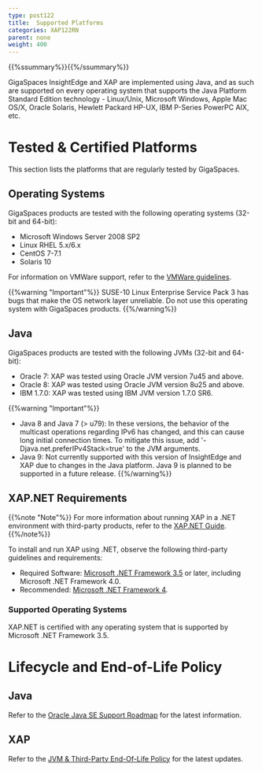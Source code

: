 ```yaml
---
type: post122
title:  Supported Platforms
categories: XAP122RN
parent: none
weight: 400
---
```


{{%ssummary%}}{{%/ssummary%}}

GigaSpaces InsightEdge and XAP are implemented using Java, and as such are supported on every operating system that supports the Java Platform Standard Edition technology - Linux/Unix, Microsoft Windows, Apple Mac OS/X, Oracle Solaris, Hewlett Packard HP-UX, IBM P-Series PowerPC AIX, etc.

# Tested & Certified Platforms

This section lists the platforms that are regularly tested by GigaSpaces.

## Operating Systems

GigaSpaces products are tested with the following operating systems (32-bit and 64-bit):

- Microsoft Windows Server 2008 SP2
- Linux RHEL 5.x/6.x
- CentOS 7-7.1
- Solaris 10

For information on VMWare support, refer to the [VMWare guidelines](vmware-guidelines.html).

{{%warning "Important"%}}
SUSE-10 Linux Enterprise Service Pack 3 has bugs that make the OS network layer unreliable. Do not use this operating system with GigaSpaces products.
{{%/warning%}}

## Java 

GigaSpaces products are tested with the following JVMs (32-bit and 64-bit):

- Oracle 7: XAP was tested using Oracle JVM version 7u45 and above.
- Oracle 8: XAP was tested using Oracle JVM version 8u25 and above.
- IBM 1.7.0: XAP was tested using IBM JVM version 1.7.0 SR6.

{{%warning "Important"%}}
* Java 8 and Java 7 (> u79): In these versions, the behavior of the multicast operations regarding IPv6 has changed, and this can cause long initial connection times. To mitigate this issue, add '-Djava.net.preferIPv4Stack=true' to the JVM arguments.
* Java 9: Not currently supported with this version of InsightEdge and XAP due to changes in the Java platform. Java 9 is planned to be supported in a future release.
{{%/warning%}}

## XAP.NET Requirements

{{%note "Note"%}}
For more information about running XAP in a .NET environment with third-party products, refer to the [XAP.NET Guide](../dev-dotnet).
{{%/note%}}

To install and run XAP using .NET, observe the following third-party guidelines and requirements:

* Required Software: [Microsoft .NET Framework 3.5](http://msdn.microsoft.com/en-us/vstudio/aa496123) or later, including Microsoft .NET Framework 4.0.
* Recommended: [Microsoft .NET Framework 4](http://www.microsoft.com/en-us/download/details.aspx?id=17851).

### Supported Operating Systems

XAP.NET is certified with any operating system that is supported by Microsoft .NET Framework 3.5.

# Lifecycle and End-of-Life Policy

## Java 

Refer to the [Oracle Java SE Support Roadmap](http://www.oracle.com/technetwork/java/eol-135779.html) for the latest information.
 
## XAP  

Refer to the [JVM & Third-Party End-Of-Life Policy](./lifecycle.html) for the latest updates.
 



